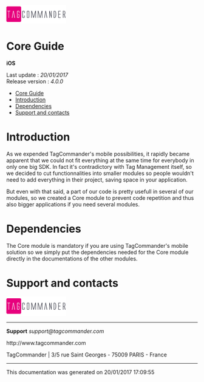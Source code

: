 
<html>
<body>
<p><img alt="alt tag" src="../res/logo.png" /></p>
<h1 id="core-guide">Core Guide</h1>
<p><strong>iOS</strong></p>
<p>Last update : <em>20/01/2017</em><br />
Release version : <em>4.0.0</em></p>
<p><div id="end_first_page" /></p>

<div class="toc">
<ul>
<li><a href="#core-guide">Core Guide</a></li>
<li><a href="#introduction">Introduction</a></li>
<li><a href="#dependencies">Dependencies</a></li>
<li><a href="#support-and-contacts">Support and contacts</a></li>
</ul>
</div>
<h1 id="introduction">Introduction</h1>
<p>As we expended TagCommander's mobile possibilities, it rapidly became apparent that we could not fit everything at the same time for everybody in only one big SDK. In fact it's contradictory with Tag Management itself, so we decided to cut functionnalities into smaller modules so people wouldn't need to add everything in their project, saving space in your application.</p>
<p>But even with that said, a part of our code is pretty usefull in several of our modules, so we created a Core module to prevent code repetition and thus also bigger applications if you need several modules.</p>
<h1 id="dependencies">Dependencies</h1>
<p>The Core module is mandatory if you are using TagCommander's mobile solution so we simply put the dependencies needed for the Core module directly in the documentations of the other modules.</p>
<h1 id="support-and-contacts">Support and contacts</h1>
<p><img alt="alt tag" src="../res/logo.png" /></p>
<hr />
<p><strong>Support</strong>
<em>support@tagcommander.com</em></p>
<p>http://www.tagcommander.com</p>
<p>TagCommander | 3/5 rue Saint Georges - 75009 PARIS - France</p>
<hr />
<p>This documentation was generated on 20/01/2017 17:09:55</p>
</body>
</html>